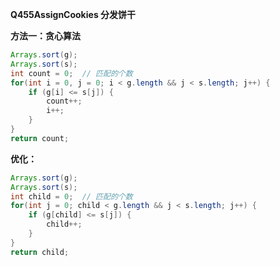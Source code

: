 **Q455AssignCookies 分发饼干**

**方法一：贪心算法**

```java
Arrays.sort(g);
Arrays.sort(s);
int count = 0;  // 匹配的个数
for(int i = 0, j = 0; i < g.length && j < s.length; j++) {
    if (g[i] <= s[j]) {
        count++;
        i++;
    }
}
return count;
```

**优化：**

```java
Arrays.sort(g);
Arrays.sort(s);
int child = 0;  // 匹配的个数
for(int j = 0; child < g.length && j < s.length; j++) {
    if (g[child] <= s[j]) {
        child++;
    }
}
return child;
```